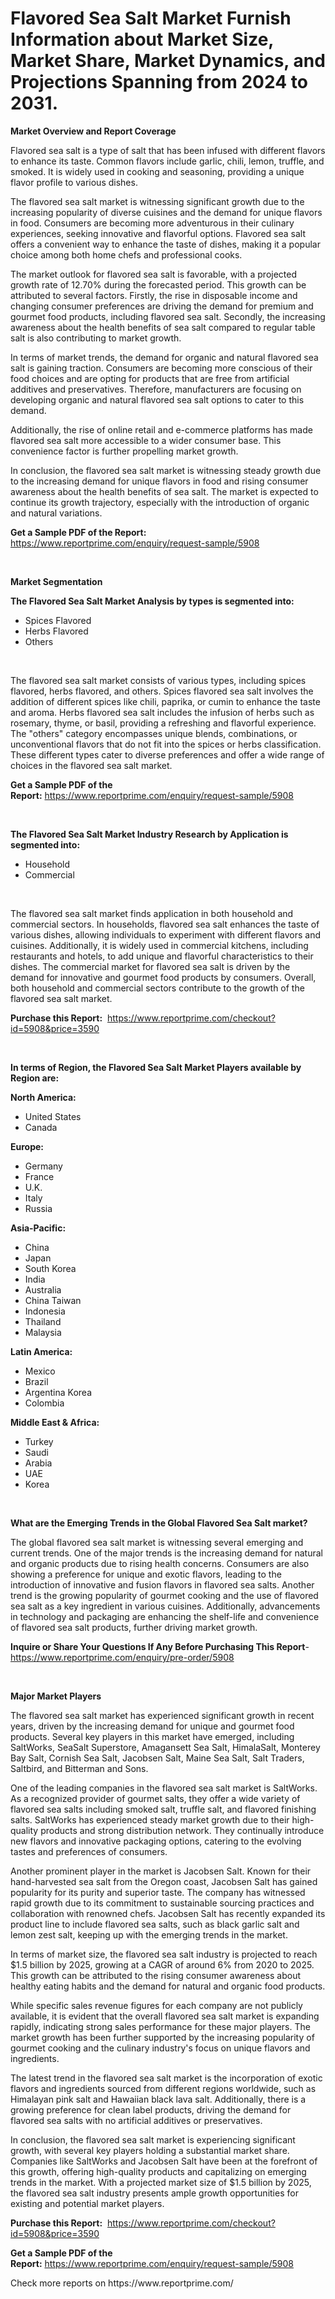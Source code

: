 <p><h1>Flavored Sea Salt Market Furnish Information about Market Size, Market Share, Market Dynamics, and Projections Spanning from 2024 to 2031.</h1></p><p><strong>Market Overview and Report Coverage</strong></p>
<p><p>Flavored sea salt is a type of salt that has been infused with different flavors to enhance its taste. Common flavors include garlic, chili, lemon, truffle, and smoked. It is widely used in cooking and seasoning, providing a unique flavor profile to various dishes.</p><p>The flavored sea salt market is witnessing significant growth due to the increasing popularity of diverse cuisines and the demand for unique flavors in food. Consumers are becoming more adventurous in their culinary experiences, seeking innovative and flavorful options. Flavored sea salt offers a convenient way to enhance the taste of dishes, making it a popular choice among both home chefs and professional cooks.</p><p>The market outlook for flavored sea salt is favorable, with a projected growth rate of 12.70% during the forecasted period. This growth can be attributed to several factors. Firstly, the rise in disposable income and changing consumer preferences are driving the demand for premium and gourmet food products, including flavored sea salt. Secondly, the increasing awareness about the health benefits of sea salt compared to regular table salt is also contributing to market growth.</p><p>In terms of market trends, the demand for organic and natural flavored sea salt is gaining traction. Consumers are becoming more conscious of their food choices and are opting for products that are free from artificial additives and preservatives. Therefore, manufacturers are focusing on developing organic and natural flavored sea salt options to cater to this demand.</p><p>Additionally, the rise of online retail and e-commerce platforms has made flavored sea salt more accessible to a wider consumer base. This convenience factor is further propelling market growth.</p><p>In conclusion, the flavored sea salt market is witnessing steady growth due to the increasing demand for unique flavors in food and rising consumer awareness about the health benefits of sea salt. The market is expected to continue its growth trajectory, especially with the introduction of organic and natural variations.</p></p>
<p><strong>Get a Sample PDF of the Report:</strong> <a href="https://www.reportprime.com/enquiry/request-sample/5908">https://www.reportprime.com/enquiry/request-sample/5908</a></p>
<p>&nbsp;</p>
<p><strong>Market Segmentation</strong></p>
<p><strong>The Flavored Sea Salt Market Analysis by types is segmented into:</strong></p>
<p><ul><li>Spices Flavored</li><li>Herbs Flavored</li><li>Others</li></ul></p>
<p>&nbsp;</p>
<p><p>The flavored sea salt market consists of various types, including spices flavored, herbs flavored, and others. Spices flavored sea salt involves the addition of different spices like chili, paprika, or cumin to enhance the taste and aroma. Herbs flavored sea salt includes the infusion of herbs such as rosemary, thyme, or basil, providing a refreshing and flavorful experience. The "others" category encompasses unique blends, combinations, or unconventional flavors that do not fit into the spices or herbs classification. These different types cater to diverse preferences and offer a wide range of choices in the flavored sea salt market.</p></p>
<p><strong>Get a Sample PDF of the Report:</strong>&nbsp;<a href="https://www.reportprime.com/enquiry/request-sample/5908">https://www.reportprime.com/enquiry/request-sample/5908</a></p>
<p>&nbsp;</p>
<p><strong>The Flavored Sea Salt Market Industry Research by Application is segmented into:</strong></p>
<p><ul><li>Household</li><li>Commercial</li></ul></p>
<p>&nbsp;</p>
<p><p>The flavored sea salt market finds application in both household and commercial sectors. In households, flavored sea salt enhances the taste of various dishes, allowing individuals to experiment with different flavors and cuisines. Additionally, it is widely used in commercial kitchens, including restaurants and hotels, to add unique and flavorful characteristics to their dishes. The commercial market for flavored sea salt is driven by the demand for innovative and gourmet food products by consumers. Overall, both household and commercial sectors contribute to the growth of the flavored sea salt market.</p></p>
<p><strong>Purchase this Report:</strong>&nbsp; <a href="https://www.reportprime.com/checkout?id=5908&price=3590">https://www.reportprime.com/checkout?id=5908&price=3590</a></p>
<p>&nbsp;</p>
<p><strong>In terms of Region, the Flavored Sea Salt Market Players available by Region are:</strong></p>
<p>
    <p> <strong> North America: </strong>
        <ul>
            <li>United States</li>
            <li>Canada</li>
        </ul>
        </p> 
    <p> <strong> Europe: </strong>
        <ul>
            <li>Germany</li>
            <li>France</li>
            <li>U.K.</li>
            <li>Italy</li>
            <li>Russia</li>
        </ul>
        </p> 
    <p> <strong> Asia-Pacific: </strong>
        <ul>
            <li>China</li>
            <li>Japan</li>
            <li>South Korea</li>
            <li>India</li>
            <li>Australia</li>
            <li>China Taiwan</li>
            <li>Indonesia</li>
            <li>Thailand</li>
            <li>Malaysia</li>
        </ul>
        </p> 
    <p> <strong> Latin America: </strong>
        <ul>
            <li>Mexico</li>
            <li>Brazil</li>
            <li>Argentina Korea</li>
            <li>Colombia</li>
        </ul>
        </p> 
    <p> <strong> Middle East & Africa: </strong>
        <ul>
            <li>Turkey</li>
            <li>Saudi</li>
            <li>Arabia</li>
            <li>UAE</li>
            <li>Korea</li>
        </ul>
    </p>
    </p>
<p>&nbsp;</p>
<p><strong>What are the Emerging Trends in the Global Flavored Sea Salt market?</strong></p>
<p><p>The global flavored sea salt market is witnessing several emerging and current trends. One of the major trends is the increasing demand for natural and organic products due to rising health concerns. Consumers are also showing a preference for unique and exotic flavors, leading to the introduction of innovative and fusion flavors in flavored sea salts. Another trend is the growing popularity of gourmet cooking and the use of flavored sea salt as a key ingredient in various cuisines. Additionally, advancements in technology and packaging are enhancing the shelf-life and convenience of flavored sea salt products, further driving market growth.</p></p>
<p><strong>Inquire or Share Your Questions If Any Before Purchasing This Report</strong>- <a href="https://www.reportprime.com/enquiry/pre-order/5908">https://www.reportprime.com/enquiry/pre-order/5908</a></p>
<p>&nbsp;</p>
<p><strong>Major Market Players</strong></p>
<p><p>The flavored sea salt market has experienced significant growth in recent years, driven by the increasing demand for unique and gourmet food products. Several key players in this market have emerged, including SaltWorks, SeaSalt Superstore, Amagansett Sea Salt, HimalaSalt, Monterey Bay Salt, Cornish Sea Salt, Jacobsen Salt, Maine Sea Salt, Salt Traders, Saltbird, and Bitterman and Sons. </p><p>One of the leading companies in the flavored sea salt market is SaltWorks. As a recognized provider of gourmet salts, they offer a wide variety of flavored sea salts including smoked salt, truffle salt, and flavored finishing salts. SaltWorks has experienced steady market growth due to their high-quality products and strong distribution network. They continually introduce new flavors and innovative packaging options, catering to the evolving tastes and preferences of consumers. </p><p>Another prominent player in the market is Jacobsen Salt. Known for their hand-harvested sea salt from the Oregon coast, Jacobsen Salt has gained popularity for its purity and superior taste. The company has witnessed rapid growth due to its commitment to sustainable sourcing practices and collaboration with renowned chefs. Jacobsen Salt has recently expanded its product line to include flavored sea salts, such as black garlic salt and lemon zest salt, keeping up with the emerging trends in the market. </p><p>In terms of market size, the flavored sea salt industry is projected to reach $1.5 billion by 2025, growing at a CAGR of around 6% from 2020 to 2025. This growth can be attributed to the rising consumer awareness about healthy eating habits and the demand for natural and organic food products. </p><p>While specific sales revenue figures for each company are not publicly available, it is evident that the overall flavored sea salt market is expanding rapidly, indicating strong sales performance for these major players. The market growth has been further supported by the increasing popularity of gourmet cooking and the culinary industry's focus on unique flavors and ingredients. </p><p>The latest trend in the flavored sea salt market is the incorporation of exotic flavors and ingredients sourced from different regions worldwide, such as Himalayan pink salt and Hawaiian black lava salt. Additionally, there is a growing preference for clean label products, driving the demand for flavored sea salts with no artificial additives or preservatives. </p><p>In conclusion, the flavored sea salt market is experiencing significant growth, with several key players holding a substantial market share. Companies like SaltWorks and Jacobsen Salt have been at the forefront of this growth, offering high-quality products and capitalizing on emerging trends in the market. With a projected market size of $1.5 billion by 2025, the flavored sea salt industry presents ample growth opportunities for existing and potential market players.</p></p>
<p><strong>Purchase this Report:</strong>&nbsp;&nbsp;<a href="https://www.reportprime.com/checkout?id=5908&price=3590">https://www.reportprime.com/checkout?id=5908&price=3590</a></p>
<p></p>
<p><strong>Get a Sample PDF of the Report:</strong>&nbsp;<a href="https://www.reportprime.com/enquiry/request-sample/5908">https://www.reportprime.com/enquiry/request-sample/5908</a></p>
<p>Check more reports on https://www.reportprime.com/</p>